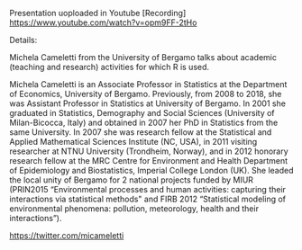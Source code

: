 
Presentation uoploaded in Youtube [Recording] https://www.youtube.com/watch?v=opm9FF-2tHo

Details:

Michela Cameletti from the University of Bergamo talks about academic (teaching and research) activities for which R is used.

Michela Cameletti is an Associate Professor in Statistics at the Department of Economics, University of Bergamo. Previously, from 2008 to 2018, she was Assistant Professor in Statistics at University of Bergamo. In 2001 she graduated in Statistics, Demography and Social Sciences (University of Milan-Bicocca, Italy) and obtained in 2007 her PhD in Statistics from the same University. In 2007 she was research fellow at the Statistical and Applied Mathematical Sciences Institute (NC, USA), in 2011 visiting researcher at NTNU University (Trondheim, Norway), and in 2012 honorary research fellow at the MRC Centre for Environment and Health Department of Epidemiology and Biostatistics, Imperial College London (UK). She leaded the local unity of Bergamo for 2 national projects funded by MIUR (PRIN2015 “Environmental processes and human activities: capturing their interactions via statistical methods" and FIRB 2012 “Statistical modeling of environmental phenomena: pollution, meteorology, health and their interactions”).

https://twitter.com/micameletti
